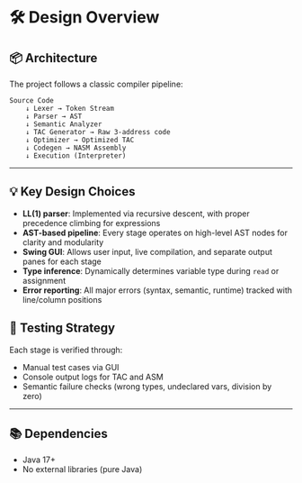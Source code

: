 # 🛠 Design Overview

## 📦 Architecture

The project follows a classic compiler pipeline:

```text
Source Code 
    ↓ Lexer → Token Stream 
    ↓ Parser → AST 
    ↓ Semantic Analyzer 
    ↓ TAC Generator → Raw 3-address code 
    ↓ Optimizer → Optimized TAC 
    ↓ Codegen → NASM Assembly 
    ↓ Execution (Interpreter)
```

---

## 💡 Key Design Choices

- **LL(1) parser**: Implemented via recursive descent, with proper precedence climbing for expressions
- **AST-based pipeline**: Every stage operates on high-level AST nodes for clarity and modularity
- **Swing GUI**: Allows user input, live compilation, and separate output panes for each stage
- **Type inference**: Dynamically determines variable type during `read` or assignment
- **Error reporting**: All major errors (syntax, semantic, runtime) tracked with line/column positions

## 🧪 Testing Strategy

Each stage is verified through:
- Manual test cases via GUI
- Console output logs for TAC and ASM
- Semantic failure checks (wrong types, undeclared vars, division by zero)

---

## 📚 Dependencies

- Java 17+
- No external libraries (pure Java)